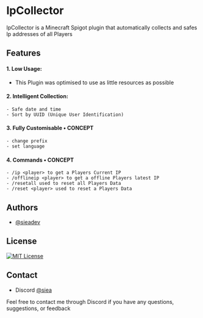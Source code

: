 # IpCollector

IpCollector is a Minecraft Spigot plugin that automatically collects and safes Ip addresses of all Players



## Features

#### 1. Low Usage:
   - This Plugin was optimised to use as little resources as possible
#### 2. Intelligent Collection:
    - Safe date and time
    - Sort by UUID (Unique User Identification)
#### 3. Fully Customisable • CONCEPT
    - change prefix
    - set language
#### 4. Commands • CONCEPT
    - /ip <player> to get a Players Current IP
    - /offlineip <player> to get a offline Players latest IP
    - /resetall used to reset all Players Data
    - /reset <player> used to reset a Players Data
## Authors

- [@sieadev](https://www.github.com/sieadev)

## License

[![MIT License](https://img.shields.io/badge/License-MIT-green.svg)](https://choosealicense.com/licenses/mit/)


## Contact
- Discord [@siea](dsc.gg/siea)

Feel free to contact me through Discord if you have any questions, suggestions, or feedback